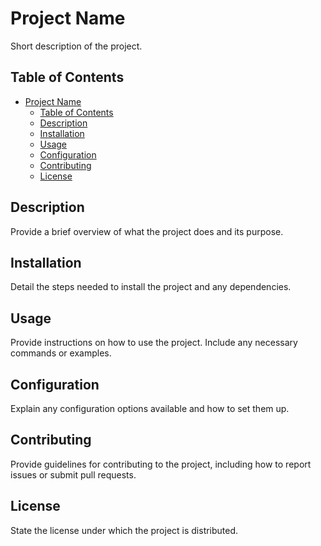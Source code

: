 # Project Name

Short description of the project.

## Table of Contents

- [Project Name](#project-name)
  - [Table of Contents](#table-of-contents)
  - [Description](#description)
  - [Installation](#installation)
  - [Usage](#usage)
  - [Configuration](#configuration)
  - [Contributing](#contributing)
  - [License](#license)

## Description

Provide a brief overview of what the project does and its purpose.

## Installation

Detail the steps needed to install the project and any dependencies.

## Usage

Provide instructions on how to use the project. Include any necessary commands or examples.

## Configuration

Explain any configuration options available and how to set them up.

## Contributing

Provide guidelines for contributing to the project, including how to report issues or submit pull requests.

## License

State the license under which the project is distributed.
